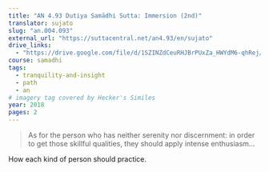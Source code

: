 ```yaml
---
title: "AN 4.93 Dutiya Samādhi Sutta: Immersion (2nd)"
translator: sujato
slug: "an.004.093"
external_url: "https://suttacentral.net/an4.93/en/sujato"
drive_links:
  - "https://drive.google.com/file/d/1SZINZdCeuRHJBrPUxZa_HWYdM6-qhRej/view?usp=drivesdk"
course: samadhi
tags:
  - tranquility-and-insight
  - path
  - an
# imagery tag covered by Hecker's Similes
year: 2018
pages: 2
---
```


> As for the person who has neither serenity nor discernment: in order to get those skillful qualities, they should apply intense enthusiasm...

How each kind of person should practice.

